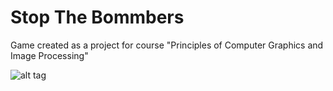 # Stop The Bommbers
Game created as a project for course "Principles of Computer Graphics and Image Processing" 

![alt tag](https://cloud.githubusercontent.com/assets/18116931/24271078/191b82d8-1018-11e7-9421-236f9aa188c4.png)